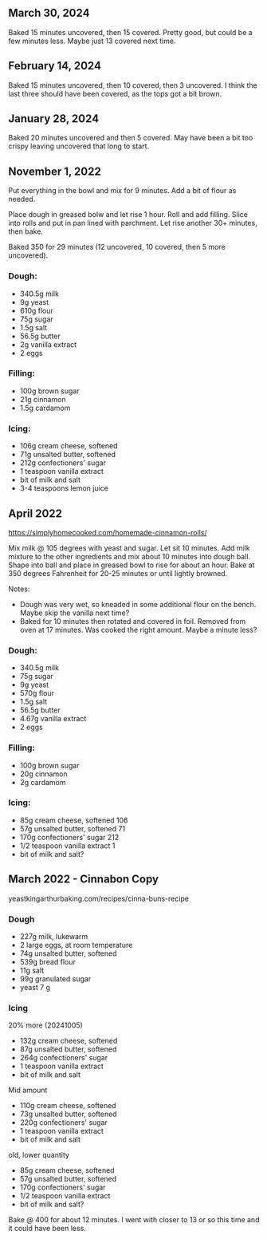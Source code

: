 ## March 30, 2024
Baked 15 minutes uncovered, then 15 covered. Pretty good, but could be a few minutes less. Maybe just 13 covered next time.

## February 14, 2024
Baked 15 minutes uncovered, then 10 covered, then 3 uncovered. I think the last three should have been covered, as the tops got a bit brown.

## January 28, 2024
Baked 20 minutes uncovered and then 5 covered. May have been a bit too crispy leaving uncovered that long to start.

## November 1, 2022
Put everything in the bowl and mix for 9 minutes. Add a bit of flour as needed. 

Place dough in greased bolw and let rise 1 hour. Roll and add filling. Slice into rolls and put in pan lined with parchment. Let rise another 30+ minutes, then bake.

Baked 350 for 29 minutes (12 uncovered, 10 covered, then 5 more uncovered).

### Dough:
- 340.5g milk
- 9g yeast
- 610g flour
- 75g sugar
- 1.5g salt
- 56.5g butter
- 2g vanilla extract
- 2 eggs

### Filling:
- 100g brown sugar 
- 21g cinnamon
- 1.5g cardamom

### Icing:
- 106g cream cheese, softened 
- 71g unsalted butter, softened
- 212g confectioners' sugar
- 1 teaspoon vanilla extract
- bit of milk and salt
- 3-4 teaspoons lemon juice


## April 2022
https://simplyhomecooked.com/homemade-cinnamon-rolls/

Mix milk @ 105 degrees with yeast and sugar. Let sit 10 minutes. Add milk mixture to the other ingredients and mix about 10 minutes into dough ball. Shape into ball and place in greased bowl to rise for about an hour. Bake at 350 degrees Fahrenheit for 20-25 minutes or until lightly browned.

Notes: 
- Dough was very wet, so kneaded in some additional flour on the bench. Maybe skip the vanilla next time?
- Baked for 10 minutes then rotated and covered in foil. Removed from oven at 17 minutes. Was cooked the right amount. Maybe a minute less?

### Dough:
- 340.5g milk
- 75g sugar
- 9g yeast
- 570g flour
- 1.5g salt
- 56.5g butter
- 4.67g vanilla extract
- 2 eggs


### Filling:
- 100g brown sugar 
- 20g cinnamon
- 2g cardamom

### Icing:
- 85g cream cheese, softened 106
- 57g unsalted butter, softened 71
- 170g confectioners' sugar 212
- 1/2 teaspoon vanilla extract 1
- bit of milk and salt?


## March 2022 - Cinnabon Copy
yeastkingarthurbaking.com/recipes/cinna-buns-recipe

### Dough
- 227g milk, lukewarm
- 2 large eggs, at room temperature
- 74g unsalted butter, softened
- 539g bread flour
- 11g salt
- 99g granulated sugar
- yeast 7 g

### Icing
20% more (20241005)
- 132g cream cheese, softened
- 87g unsalted butter, softened
- 264g confectioners' sugar
- 1 teaspoon vanilla extract
- bit of milk and salt

Mid amount
- 110g cream cheese, softened
- 73g unsalted butter, softened
- 220g confectioners' sugar
- 1 teaspoon vanilla extract
- bit of milk and salt

old, lower quantity
- 85g cream cheese, softened
- 57g unsalted butter, softened
- 170g confectioners' sugar
- 1/2 teaspoon vanilla extract
- bit of milk and salt?


Bake @ 400 for about 12 minutes. I went with closer to 13 or so this time and it could have been less.
